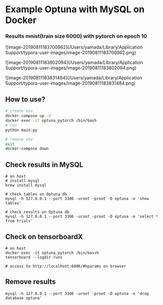 # Example Optuna with MySQL on Docker

### Results mnist(train size 6000) with pytorch on epoch 10

![image-20190811183700962](/Users/yamada/Library/Application Support/typora-user-images/image-20190811183700962.png)

![image-20190811183802094](/Users/yamada/Library/Application Support/typora-user-images/image-20190811183802094.png)

![image-20190811183831484](/Users/yamada/Library/Application Support/typora-user-images/image-20190811183831484.png)



## How to use?

```bash
# create env
docker-compose up -d
docker exec -it optuna_pytorch /bin/bash
# run
python main.py

# remove env
exit
docker-compose down
```



## Check results in MySQL 

```
# on host
# install mysql
brew install mysql

# check tables on Optuna db
mysql -h 127.0.0.1 --port 3306 -uroot -proot -D optuna -e 'show tables'

# check results on Optuna db
mysql -h 127.0.0.1 --port 3306 -uroot -proot -D optuna -e 'select * from trials'
```



## Check on tensorboardX

 ```
# on host
docker exec -it optuna_pytorch /bin/bassh
tensorboard --logdir runs

# access to http://localhost:6006/#hparams on browser
 ```



## Remove results

```
mysql -h 127.0.0.1 --port 3306 -uroot -proot -D optuna -e 'drop database optuna'
```

